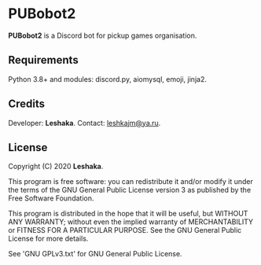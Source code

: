 # PUBobot2
**PUBobot2** is a Discord bot for pickup games organisation.
## Requirements
Python 3.8+ and modules: discord.py, aiomysql, emoji, jinja2.
## Credits
Developer: **Leshaka**. Contact: leshkajm@ya.ru.
## License
Copyright (C) 2020 **Leshaka**.

This program is free software: you can redistribute it and/or modify it under the terms of the GNU General Public License version 3 as published by the Free Software Foundation.

This program is distributed in the hope that it will be useful, but WITHOUT ANY WARRANTY; without even the implied warranty of MERCHANTABILITY or FITNESS FOR A PARTICULAR PURPOSE. See the GNU General Public License for more details.

See 'GNU GPLv3.txt' for GNU General Public License.
